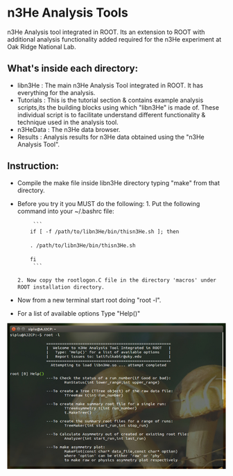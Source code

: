n3He Analysis Tools
=====================
n3He Analysis tool integrated in ROOT. Its an extension to ROOT with additional analysis functionality added required for the n3He experiment at Oak Ridge National Lab.

What's inside each directory:
-----------------------------
* libn3He : The main n3He Analysis Tool integrated in ROOT. It has everything for the analysis.
* Tutorials : This is the tutorial section & contains example analysis scripts,its the building blocks using which "libn3He" is made of. These individual script is to facilitate understand different functionality & technique used in the analysis tool. 
* n3HeData : The n3He data browser.
* Results : Analysis results for n3He data obtained using the "n3He Analysis Tool".

Instruction:
--------------
* Compile the make file inside libn3He directory typing "make" from that directory.
* Before you try it you MUST do the following:
      1. Put the following command into your ~/.bashrc file:

           ```
	      if [ -f /path/to/libn3He/bin/thisn3He.sh ]; then

	      . /path/to/libn3He/bin/thisn3He.sh

	      fi
           ```

	  2. Now copy the rootlogon.C file in the directory 'macros' under ROOT installation directory.  
	  
* Now from a new terminal start root doing "root -l".
* For a list of available options Type "Help()"

 
![](./demo.jpg "n3He Analysis Tool in Action")


